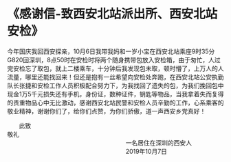 # 《感谢信-致西安北站派出所、西安北站安检》

今年国庆我回西安探亲，10月6日我带我妈和一岁小宝在西安北站乘座9时35分G820回深圳，8点50时在安检时将两个随身携带包放入安检箱，由于匆忙，人过完安检忘了取包，就上二楼乘车，十分钟后我发现包未取，顿时懵了，上万人的人流量，哪里还能找回来！但还是抱有一丝希望向安检处奔跑，在西安北站公安执勤队长张捷和安检工作人员积极配合努力下，为我找回了遗失的包，为我们挽回包中现金1万5千元损失还有手机，身份证，数种证件，钥匙等物品，当我拿着失而复得的贵重物品心中无比激动，感谢西安北站民警和安检人员辛勤的工作，心系乘客的敬业精神，谢谢你们了，给你们点赞，为你们骄傲，道一声西安乡党真好！

<div>&nbsp;&nbsp;&nbsp;&nbsp;&nbsp;&nbsp;&nbsp;此致</div>
<div>敬礼</div>
<div>&nbsp;&nbsp;&nbsp;&nbsp;&nbsp;&nbsp;&nbsp;&nbsp;&nbsp;&nbsp;&nbsp;&nbsp;&nbsp;&nbsp;&nbsp;&nbsp;&nbsp;&nbsp;&nbsp;&nbsp;&nbsp;&nbsp;&nbsp;&nbsp;&nbsp;&nbsp;&nbsp;&nbsp;&nbsp;&nbsp;&nbsp;&nbsp;&nbsp;&nbsp;&nbsp;&nbsp;&nbsp;&nbsp;&nbsp;&nbsp;&nbsp;&nbsp;&nbsp;&nbsp;&nbsp;&nbsp;&nbsp;&nbsp;&nbsp;&nbsp;&nbsp;&nbsp;&nbsp;&nbsp;&nbsp;&nbsp;&nbsp;&nbsp;&nbsp;&nbsp;&nbsp;&nbsp;&nbsp;&nbsp;&nbsp;&nbsp;&nbsp;&nbsp;&nbsp;&nbsp;一名居住在深圳的西安人</div>
<div>&nbsp;&nbsp;&nbsp;&nbsp;&nbsp;&nbsp;&nbsp;&nbsp;&nbsp;&nbsp;&nbsp;&nbsp;&nbsp;&nbsp;&nbsp;&nbsp;&nbsp;&nbsp;&nbsp;&nbsp;&nbsp;&nbsp;&nbsp;&nbsp;&nbsp;&nbsp;&nbsp;&nbsp;&nbsp;&nbsp;&nbsp;&nbsp;&nbsp;&nbsp;&nbsp;&nbsp;&nbsp;&nbsp;&nbsp;&nbsp;&nbsp;&nbsp;&nbsp;&nbsp;&nbsp;&nbsp;&nbsp;&nbsp;&nbsp;&nbsp;&nbsp;&nbsp;&nbsp;&nbsp;&nbsp;&nbsp;&nbsp;&nbsp;&nbsp;&nbsp;&nbsp;&nbsp;&nbsp;&nbsp;&nbsp;&nbsp;&nbsp;&nbsp;&nbsp;&nbsp;2019年10月7日</div>
